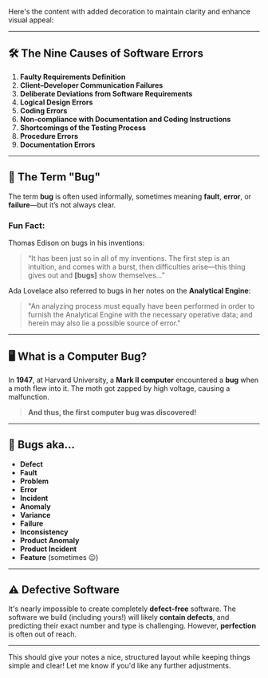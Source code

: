 Here's the content with added decoration to maintain clarity and enhance visual appeal:

---

## 🛠️ **The Nine Causes of Software Errors**

1. **Faulty Requirements Definition**
2. **Client–Developer Communication Failures**
3. **Deliberate Deviations from Software Requirements**
4. **Logical Design Errors**
5. **Coding Errors**
6. **Non-compliance with Documentation and Coding Instructions**
7. **Shortcomings of the Testing Process**
8. **Procedure Errors**
9. **Documentation Errors**

---

## 🐞 **The Term "Bug"**

The term **bug** is often used informally, sometimes meaning **fault**, **error**, or **failure**—but it’s not always clear.

### **Fun Fact:**  
Thomas Edison on bugs in his inventions:
> “It has been just so in all of my inventions. The first step is an intuition, and comes with a burst, then difficulties arise—this thing gives out and **[bugs]** show themselves…”

Ada Lovelace also referred to bugs in her notes on the **Analytical Engine**:
> "An analyzing process must equally have been performed in order to furnish the Analytical Engine with the necessary operative data; and herein may also lie a possible source of error."

---

## 🖥️ **What is a Computer Bug?**

In **1947**, at Harvard University, a **Mark II computer** encountered a **bug** when a moth flew into it. The moth got zapped by high voltage, causing a malfunction.

> **And thus, the first computer bug was discovered!**

---

## 🐞 **Bugs aka...**

- **Defect**
- **Fault**
- **Problem**
- **Error**
- **Incident**
- **Anomaly**
- **Variance**
- **Failure**
- **Inconsistency**
- **Product Anomaly**
- **Product Incident**
- **Feature** (sometimes 😉)

---

## ⚠️ **Defective Software**

It's nearly impossible to create completely **defect-free** software. The software we build (including yours!) will likely **contain defects**, and predicting their exact number and type is challenging. However, **perfection** is often out of reach.

---

This should give your notes a nice, structured layout while keeping things simple and clear! Let me know if you'd like any further adjustments.